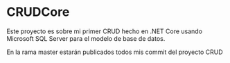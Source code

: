 # CRUDCore

Este proyecto es sobre mi primer CRUD hecho en .NET Core usando Microsoft SQL Server para el modelo de base de datos.

En la rama master estarán publicados todos mis commit del proyecto CRUD

